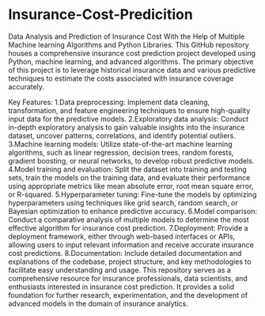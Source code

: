 # Insurance-Cost-Predicition
Data Analysis and Prediction of Insurance Cost With the Help of Multiple Machine learning Algorithms and Python Libraries.
This GitHub repository houses a comprehensive insurance cost prediction project developed using Python, machine learning, and advanced algorithms. The primary objective of this project is to leverage historical insurance data and various predictive techniques to estimate the costs associated with insurance coverage accurately.

Key Features:
1.Data preprocessing: Implement data cleaning, transformation, and feature engineering techniques to ensure high-quality input data for the predictive models.
2.Exploratory data analysis: Conduct in-depth exploratory analysis to gain valuable insights into the insurance dataset, uncover patterns, correlations, and identify potential outliers.
3.Machine learning models: Utilize state-of-the-art machine learning algorithms, such as linear regression, decision trees, random forests, gradient boosting, or neural networks, to develop robust predictive models.
4.Model training and evaluation: Split the dataset into training and testing sets, train the models on the training data, and evaluate their performance using appropriate metrics like mean absolute error, root mean square error, or R-squared.
5.Hyperparameter tuning: Fine-tune the models by optimizing hyperparameters using techniques like grid search, random search, or Bayesian optimization to enhance predictive accuracy.
6.Model comparison: Conduct a comparative analysis of multiple models to determine the most effective algorithm for insurance cost prediction.
7.Deployment: Provide a deployment framework, either through web-based interfaces or APIs, allowing users to input relevant information and receive accurate insurance cost predictions.
8.Documentation: Include detailed documentation and explanations of the codebase, project structure, and key methodologies to facilitate easy understanding and usage.
This repository serves as a comprehensive resource for insurance professionals, data scientists, and enthusiasts interested in insurance cost prediction. It provides a solid foundation for further research, experimentation, and the development of advanced models in the domain of insurance analytics.
